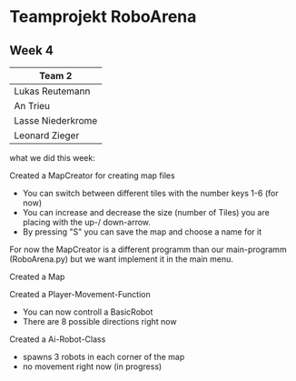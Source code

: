 # Teamprojekt RoboArena
## Week 4

| Team 2 |
| ----------------- |
| Lukas Reutemann   | 
| An Trieu          | 
| Lasse Niederkrome |
| Leonard Zieger    |


what we did this week:

Created a MapCreator for creating map files
- You can switch between different tiles with the number keys 1-6 (for now)
- You can increase and decrease the size (number of Tiles) you are placing with the up-/ down-arrow.
- By pressing "S" you can save the map and choose a name for it

For now the MapCreator is a different programm than our main-programm (RoboArena.py) but we want implement it
in the main menu.


Created a Map



Created a Player-Movement-Function
- You can now controll a BasicRobot
- There are 8 possible directions right now


Created a Ai-Robot-Class
- spawns 3 robots in each corner of the map
- no movement right now (in progress)




